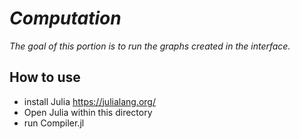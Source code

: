 # _Computation_

_The goal of this portion is to run the graphs created in the interface._

## How to use
- install Julia https://julialang.org/
- Open Julia within this directory
- run Compiler.jl
